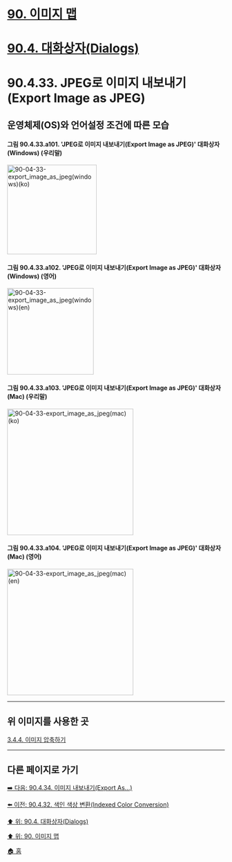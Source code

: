 # [90. 이미지 맵](./90-00-image-map.md)
# [90.4. 대화상자(Dialogs)](./90-04-00-dialogs.md)
# 90.4.33. JPEG로 이미지 내보내기(Export Image as JPEG)
## 운영체제(OS)와 언어설정 조건에 따른 모습
#### 그림 90.4.33.a101. 'JPEG로 이미지 내보내기(Export Image as JPEG)' 대화상자 (Windows) (우리말)
<img width="207" alt="90-04-33-export_image_as_jpeg(windows)(ko)" src="https://github.com/wonder13662/gimp/assets/15767104/b1e96240-69ca-44e6-90a5-782059a2d383">

#### 그림 90.4.33.a102. 'JPEG로 이미지 내보내기(Export Image as JPEG)' 대화상자 (Windows) (영어)
<img width="200" alt="90-04-33-export_image_as_jpeg(windows)(en)" src="https://github.com/wonder13662/gimp/assets/15767104/4c0aa6b8-8e6d-4ce4-846a-6a6ce7dc367e">

#### 그림 90.4.33.a103. 'JPEG로 이미지 내보내기(Export Image as JPEG)' 대화상자 (Mac) (우리말)
<img width="292" alt="90-04-33-export_image_as_jpeg(mac)(ko)" src="https://github.com/wonder13662/gimp/assets/15767104/35888cd1-8832-460e-aa02-acf08333f9c5">

#### 그림 90.4.33.a104. 'JPEG로 이미지 내보내기(Export Image as JPEG)' 대화상자 (Mac) (영어)
<img width="292" alt="90-04-33-export_image_as_jpeg(mac)(en)" src="https://github.com/wonder13662/gimp/assets/15767104/2c51a849-4842-4e70-8436-daad9b243e22">

***

## 위 이미지를 사용한 곳

[3.4.4. 이미지 압축하기](https://wonder13662.github.io/gimp/2.10.36_ko/03-04-04-compressing-images.html#%EA%B7%B8%EB%A6%BC-90433a101-jpeg%EB%A1%9C-%EC%9D%B4%EB%AF%B8%EC%A7%80-%EB%82%B4%EB%B3%B4%EB%82%B4%EA%B8%B0export-image-as-jpeg-%EB%8C%80%ED%99%94%EC%83%81%EC%9E%90-windows-%EC%9A%B0%EB%A6%AC%EB%A7%90)

***

## 다른 페이지로 가기

[➡️ 다음: 90.4.34. 이미지 내보내기(Export As...)](./90-04-34-export_as.md)

[⬅️ 이전: 90.4.32. 색인 색상 변환(Indexed Color Conversion)](./90-04-32-indexed_color_conversion.md)

[⬆️ 위: 90.4. 대화상자(Dialogs)](./90-04-00-dialogs.md)

[⬆️ 위: 90. 이미지 맵](./90-00-image-map.md)

[🏠 홈](./00-home.md)
